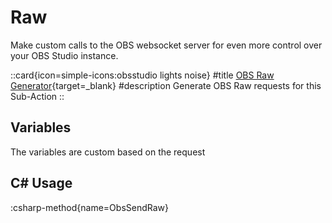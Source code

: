# Raw
Make custom calls to the OBS websocket server for even more control over your OBS Studio instance.

::card{icon=simple-icons:obsstudio lights noise}
#title
[OBS Raw Generator](https://obs-raw.streamer.bot){target=_blank}
#description
Generate OBS Raw requests for this Sub-Action
::

## Variables
The variables are custom based on the request

## C# Usage
:csharp-method{name=ObsSendRaw}